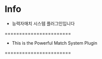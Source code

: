 

# Info

* 능력자매치 시스템 플러그인입니다

=======================
 * This is the Powerful Match System Plugin

=======================
